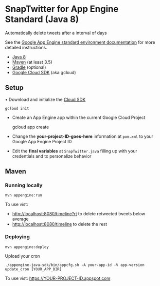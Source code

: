 SnapTwitter for App Engine Standard (Java 8)
============================

Automatically delete tweets after a interval of days

See the [Google App Engine standard environment documentation][ae-docs] for more
detailed instructions.

[ae-docs]: https://cloud.google.com/appengine/docs/java/


* [Java 8](http://www.oracle.com/technetwork/java/javase/downloads/index.html)
* [Maven](https://maven.apache.org/download.cgi) (at least 3.5)
* [Gradle](https://gradle.org/gradle-download/) (optional)
* [Google Cloud SDK](https://cloud.google.com/sdk/) (aka gcloud)

## Setup

• Download and initialize the [Cloud SDK](https://cloud.google.com/sdk/)

    gcloud init

* Create an App Engine app within the current Google Cloud Project


    gcloud app create

* Change the **your-project-ID-goes-here** information at `pom.xml` to your Google App Engine Project ID

* Edit the **final variables** at `SnapTwitter.java` filling up with your credentials and to personalize behavior   

## Maven
### Running locally

    mvn appengine:run

To use vist: 
* [http://localhost:8080/timeline?rt](http://localhost:8080/timeline?rt) to delete retweeted tweets below average
* [http://localhost:8080/timeline](http://localhost:8080/timeline) to delete the rest

### Deploying

    mvn appengine:deploy

Upload your cron
    
    ./appengine-java-sdk/bin/appcfg.sh -A your-app-id -V app-version update_cron [YOUR_APP_DIR]

To use vist:  https://YOUR-PROJECT-ID.appspot.com